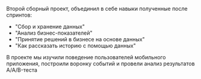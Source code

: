 Второй сборный проект, объединил в себе навыки полученные после спринтов:
+ "Сбор и хранение данных"
+ "Анализ бизнес-показателей"
+ "Принятие решений в бизнесе на основе данных"
+ "Как рассказать историю с помощью данных"

В проекте мы изучили поведение пользователей мобильного приложения, построили воронку событий и провели анализ результатов A/A/B-теста
